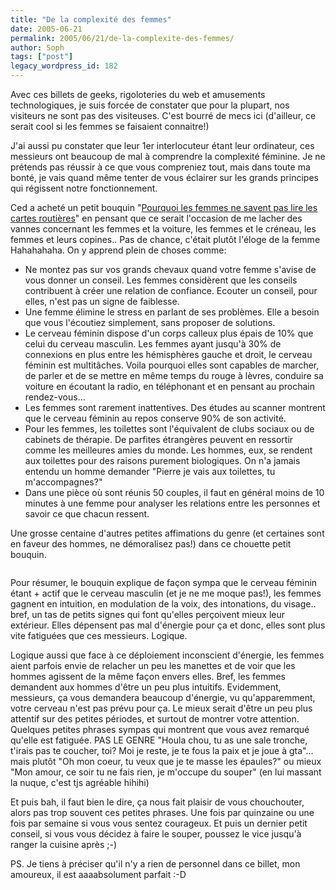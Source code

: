 ```yaml
---
title: "De la complexité des femmes"
date: 2005-06-21
permalink: 2005/06/21/de-la-complexite-des-femmes/
author: Soph
tags: ["post"]
legacy_wordpress_id: 182
---
```


Avec ces billets de geeks, rigoloteries du web et amusements technologiques, je suis forcée de constater que pour la plupart, nos visiteurs ne sont pas des visiteuses. C'est bourré de mecs ici (d'ailleur, ce serait cool si les femmes se faisaient connaitre!)

J'ai aussi pu constater que leur 1er interlocuteur étant leur ordinateur, ces messieurs ont beaucoup de mal à comprendre la complexité féminine. Je ne prétends pas réussir à ce que vous compreniez tout, mais dans toute ma bonté, je vais quand même tenter de vous éclairer sur les grands principes qui régissent notre fonctionnement.

<!-- excerpt -->

Ced a acheté un petit bouquin "[Pourquoi les femmes ne savent pas lire les cartes routières](http://www.amazon.fr/exec/obidos/ASIN/2876915510/64kleblodesop-21)" en pensant que ce serait l'occasion de me lacher des vannes concernant les femmes et la voiture, les femmes et le créneau, les femmes et leurs copines.. Pas de chance, c'était plutôt l'éloge de la femme Hahahahaha. On y apprend plein de choses comme:

 <ul> <li>Ne montez pas sur vos grands chevaux quand votre femme s'avise de vous donner un conseil. Les femmes considèrent que les conseils contribuent à créer une relation de confiance. Ecouter un conseil, pour elles, n'est pas un signe de faiblesse.</li> <li>Une femme élimine le stress en parlant de ses problèmes. Elle a besoin que vous l'écoutiez simplement, sans proposer de solutions.</li> <li>Le cerveau féminin dispose d'un corps calleux plus épais de 10% que celui du cerveau masculin. Les femmes ayant jusqu'à 30% de connexions en plus entre les hémisphères gauche et droit, le cerveau féminin est multitâches. Voila pourquoi elles sont capables de marcher, de parler et de se mettre en même temps du rouge à lèvres, conduire sa voiture en écoutant la radio, en téléphonant et en pensant au prochain rendez-vous...</li> <li>Les femmes sont rarement inattentives. Des études au scanner montrent que le cerveau féminin au repos conserve 90% de son activité.</li> <li>Pour les femmes, les toilettes sont l'équivalent de clubs sociaux ou de cabinets de thérapie. De parfites étrangères peuvent en ressortir comme les meilleures amies du monde. Les hommes, eux, se rendent aux toilettes pour des raisons purement biologiques. On n'a jamais entendu un homme demander "Pierre je vais aux toilettes, tu m'accompagnes?"</li> <li>Dans une pièce où sont réunis 50 couples, il faut en général moins de 10 minutes à une femme pour analyser les relations entre les personnes et savoir ce que chacun ressent.</li> </ul> 

Une grosse centaine d'autres petites affimations du genre (et certaines sont en faveur des hommes, ne démoralisez pas!) dans ce chouette petit bouquin.

[<img src="https://64k.be/wp-content/uploads/2006/livres/femmes.jpg" alt="" />](http://www.amazon.fr/exec/obidos/ASIN/2876915510/64kleblodesop-21)

Pour résumer, le bouquin explique de façon sympa que le cerveau féminin étant + actif que le cerveau masculin (et je ne me moque pas!), les femmes gagnent en intuition, en modulation de la voix, des intonations, du visage.. bref, un tas de petits signes qui font qu'elles perçoivent mieux leur extérieur. Elles dépensent pas mal d'énergie pour ça et donc, elles sont plus vite fatiguées que ces messieurs. Logique.

Logique aussi que face à ce déploiement inconscient d'énergie, les femmes aient parfois envie de relacher un peu les manettes et de voir que les hommes agissent de la même façon envers elles. Bref, les femmes demandent aux hommes d'être un peu plus intuitifs. Evidemment, messieurs, ça vous demandera beaucoup d'énergie, vu qu'apparemment, votre cerveau n'est pas prévu pour ça. Le mieux serait d'être un peu plus attentif sur des petites périodes, et surtout de montrer votre attention. Quelques petites phrases sympas qui montrent que vous avez remarqué qu'elle est fatiguée. PAS LE GENRE "Houla chou, tu as une sale tronche, t'irais pas te coucher, toi? Moi je reste, je te fous la paix et je joue à gta"... mais plutôt "Oh mon coeur, tu veux que je te masse les épaules?" ou mieux "Mon amour, ce soir tu ne fais rien, je m'occupe du souper" (en lui massant la nuque, c'est tjs agréable hihihi)

Et puis bah, il faut bien le dire, ça nous fait plaisir de vous chouchouter, alors pas trop souvent ces petites phrases. Une fois par quinzaine ou une fois par semaine si vous vous sentez courageux. Et puis un dernier petit conseil, si vous vous décidez à faire le souper, poussez le vice jusqu'à ranger la cuisine après ;-)

PS. Je tiens à préciser qu'il n'y a rien de personnel dans ce billet, mon amoureux, il est aaaabsolument parfait :-D

